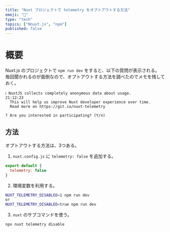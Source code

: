 ```yaml
---
title: "Nuxt プロジェクトで telemetry をオプトアウトする方法"
emoji: "🐷"
type: "tech"
topics: ["Nnuxt.js", "npm"]
published: false
---
```


# 概要
Nuxt.js のプロジェクトで `npm run dev` をすると、以下の質問が表示される。
毎回聞かれるのが面倒なので、オプトアウトする方法を調べたのでメモを残しておく。

```
ℹ NuxtJS collects completely anonymous data about usage.                                                                                                                               21:12:23
  This will help us improve Nuxt developer experience over time.
  Read more on https://git.io/nuxt-telemetry

? Are you interested in participating? (Y/n)
```

## 方法
オプトアウトする方法は、3つある。

1. `nuxt.config.js` に `telemetry: false` を追加する。

```javascript
export default {
  telemetry: false
}
```

2. 環境変数を利用する。

```bash
NUXT_TELEMETRY_DISABLED=1 npm run dev
or
NUXT_TELEMETRY_DISABLED=true npm run dev
``` 

3. `nuxt` のサブコマンドを使う。

`npx nuxt telemetry disable`
